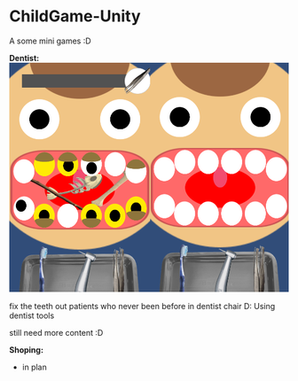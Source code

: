 # ChildGame-Unity

A some mini games :D


**Dentist:**
![plot](./Image/Dentist.png)

fix the teeth out patients who never been before in dentist chair D:
Using dentist tools 

still need more content :D

**Shoping:**
- in plan
